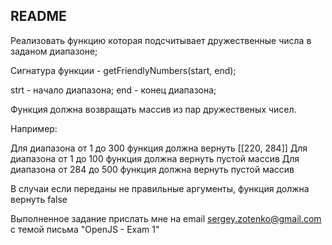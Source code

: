 ## README ##

Реализовать функцию которая подсчитывает дружественные числа в заданом диапазоне;

Сигнатура функции - getFriendlyNumbers(start, end);

strt - начало диапазона;
end - конец диапазона;

Функция должна возвращать массив из пар дружественых чисел.

Например:

Для диапазона от 1 до 300 функция должна вернуть [[220, 284]]
Для диапазона от 1 до 100 функция должна вернуть пустой массив
Для диапазона от 284 до 500 функция должна вернуть пустой массив

В случаи если переданы не правильные аргументы, функция должна вернуть false

Выполненное задание прислать мне на email sergey.zotenko@gmail.com c темой письма "OpenJS - Exam 1"